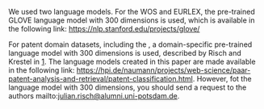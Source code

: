 We used two language models. For the WOS and EURLEX, the pre-trained GLOVE language model with 300 dimensions is used, which is available in the following link: https://nlp.stanford.edu/projects/glove/

For patent domain datasets, including the , a domain-specific pre-trained language model with 300 dimensions is used, described by Risch and Krestel in  [1](https://www.emerald.com/insight/content/doi/10.1108/dta-01-2019-0002/full/html). The language models created in this paper are made available in the following link: https://hpi.de/naumann/projects/web-science/paar-patent-analysis-and-retrieval/patent-classification.html. However, fot the language model with 300 dimensions, you should send a request to the authors mailto:julian.risch@alumni.uni-potsdam.de. 

